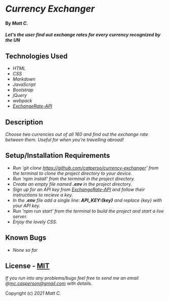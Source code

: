 # _Currency Exchanger_

#### By _**Matt C.**_

#### _Let's the user find out exchange rates for every currency recognized by the UN_

## Technologies Used

* _HTML_
* _CSS_
* _Markdown_
* _JavaScript_
* _Bootstrap_
* _jQuery_
* _webpack_
* _[ExchangeRate-API](https://www.exchangerate-api.com/)_

## Description

_Choose two currencies out of all 160 and find out the exchange rate between them. Useful for when you're travelling abroad!_

## Setup/Installation Requirements

* _Run 'git clone https://github.com/catperso/currency-exchanger' from the terminal to clone the project directory to your device._
* _Run 'npm install' from the terminal in the project directory._
* _Create an empty file named **.env** in the project directory._
* _Sign up for an API key from [ExchangeRate-API](https://app.exchangerate-api.com/sign-up) and follow their instructions to recieve a key._
* _In the **.env** file add a single line: **API\_KEY:{key}** and replace {key} with your API key._
* _Run 'npm run start' from the terminal to build the project and start a live server._
* _Enjoy the lovely CSS._

## Known Bugs

* _None so far_

## License - [MIT](https://opensource.org/licenses/MIT)

_If you run into any problems/bugs feel free to send me an email @mc.casperson@gmail.com with details._

Copyright (c) _2021_ _Matt C._
